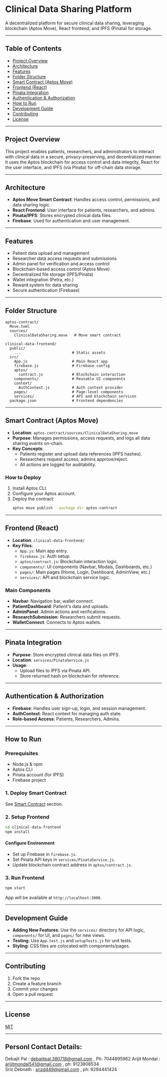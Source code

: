 # Clinical Data Sharing Platform

A decentralized platform for secure clinical data sharing, leveraging blockchain (Aptos Move), React frontend, and IPFS (Pinata) for storage.

---

## Table of Contents

- [Project Overview](#project-overview)
- [Architecture](#architecture)
- [Features](#features)
- [Folder Structure](#folder-structure)
- [Smart Contract (Aptos Move)](#smart-contract-aptos-move)
- [Frontend (React)](#frontend-react)
- [Pinata Integration](#pinata-integration)
- [Authentication & Authorization](#authentication--authorization)
- [How to Run](#how-to-run)
- [Development Guide](#development-guide)
- [Contributing](#contributing)
- [License](#license)

---

## Project Overview

This project enables patients, researchers, and administrators to interact with clinical data in a secure, privacy-preserving, and decentralized manner. It uses the Aptos blockchain for access control and data integrity, React for the user interface, and IPFS (via Pinata) for off-chain data storage.

---

## Architecture

- **Aptos Move Smart Contract**: Handles access control, permissions, and data sharing logic.
- **React Frontend**: User interface for patients, researchers, and admins.
- **Pinata/IPFS**: Stores encrypted clinical data files.
- **Firebase**: Used for authentication and user management.

---

## Features

- Patient data upload and management
- Researcher data access requests and submissions
- Admin panel for verification and access control
- Blockchain-based access control (Aptos Move)
- Decentralized file storage (IPFS/Pinata)
- Wallet integration (Petra, etc.)
- Reward system for data sharing
- Secure authentication (Firebase)

---

## Folder Structure

```
aptos-contract/
  Move.toml
  sources/
    ClinicalDataSharing.move   # Move smart contract

clinical-data-frontend/
  public/
    ...                       # Static assets
  src/
    App.js                    # Main React app
    firebase.js               # Firebase config
    aptos/
      contract.js             # Blockchain interaction
    components/               # Reusable UI components
    context/
      AuthContext.js          # Auth context provider
    pages/                    # Page-level components
    services/                 # API and blockchain services
  package.json                # Frontend dependencies
```

---

## Smart Contract (Aptos Move)

- **Location**: `aptos-contract/sources/ClinicalDataSharing.move`
- **Purpose**: Manages permissions, access requests, and logs all data sharing events on-chain.
- **Key Concepts**:
  - Patients register and upload data references (IPFS hashes).
  - Researchers request access; admins approve/reject.
  - All actions are logged for auditability.

### How to Deploy

1. Install Aptos CLI.
2. Configure your Aptos account.
3. Deploy the contract:
   ```sh
   aptos move publish --package-dir aptos-contract
   ```

---

## Frontend (React)

- **Location**: `clinical-data-frontend/`
- **Key Files**:
  - `App.js`: Main app entry.
  - `firebase.js`: Auth setup.
  - `aptos/contract.js`: Blockchain interaction logic.
  - `components/`: UI components (Navbar, Modals, Dashboards, etc.)
  - `pages/`: Main pages (Home, Login, Dashboard, AdminView, etc.)
  - `services/`: API and blockchain service logic.

### Main Components

- **Navbar**: Navigation bar, wallet connect.
- **PatientDashboard**: Patient's data and uploads.
- **AdminPanel**: Admin actions and verifications.
- **ResearchSubmission**: Researchers submit requests.
- **WalletConnect**: Connects to Aptos wallets.

---

## Pinata Integration

- **Purpose**: Store encrypted clinical data files on IPFS.
- **Location**: `services/PinataService.js`
- **Usage**:
  - Upload files to IPFS via Pinata API.
  - Store returned hash on blockchain for reference.

---

## Authentication & Authorization

- **Firebase**: Handles user sign-up, login, and session management.
- **AuthContext**: React context for managing auth state.
- **Role-based Access**: Patients, Researchers, Admins.

---

## How to Run

### Prerequisites

- Node.js & npm
- Aptos CLI
- Pinata account (for IPFS)
- Firebase project

### 1. Deploy Smart Contract

See [Smart Contract](#smart-contract-aptos-move) section.

### 2. Setup Frontend

```sh
cd clinical-data-frontend
npm install
```

#### Configure Environment

- Set up Firebase in `firebase.js`.
- Set Pinata API keys in `services/PinataService.js`.
- Update blockchain contract address in `aptos/contract.js`.

### 3. Run Frontend

```sh
npm start
```

App will be available at `http://localhost:3000`.

---

## Development Guide

- **Adding New Features**: Use the `services/` directory for API logic, `components/` for UI, and `pages/` for new views.
- **Testing**: Use `App.test.js` and `setupTests.js` for unit tests.
- **Styling**: CSS files are colocated with components/pages.

---

## Contributing

1. Fork the repo
2. Create a feature branch
3. Commit your changes
4. Open a pull request

---

## License

[MIT](LICENSE)

---
## Personl Contact Details:

Debajit Pal   : debajitpal.380718@gmail.com , Ph: 7044895962
Arijit Mondal : arijitmondal541@gmail.com   , ph: 9123808534    
Sriz Debnath  : srizd449@gmail.com  , ph: 6294441424
